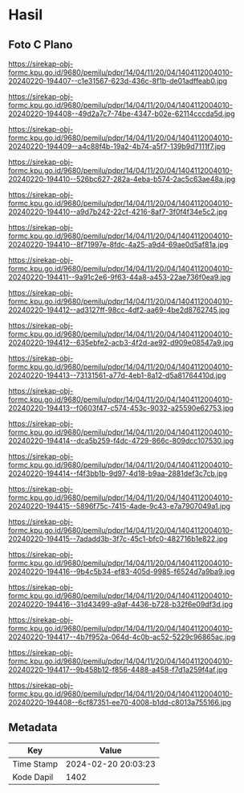 # Hasil

## Foto C Plano

https://sirekap-obj-formc.kpu.go.id/9680/pemilu/pdpr/14/04/11/20/04/1404112004010-20240220-194407--c1e31567-623d-436c-8f1b-de01adffeab0.jpg

https://sirekap-obj-formc.kpu.go.id/9680/pemilu/pdpr/14/04/11/20/04/1404112004010-20240220-194408--49d2a7c7-74be-4347-b02e-62114cccda5d.jpg

https://sirekap-obj-formc.kpu.go.id/9680/pemilu/pdpr/14/04/11/20/04/1404112004010-20240220-194409--a4c88f4b-19a2-4b74-a5f7-139b9d7111f7.jpg

https://sirekap-obj-formc.kpu.go.id/9680/pemilu/pdpr/14/04/11/20/04/1404112004010-20240220-194410--526bc627-282a-4eba-b574-2ac5c63ae48a.jpg

https://sirekap-obj-formc.kpu.go.id/9680/pemilu/pdpr/14/04/11/20/04/1404112004010-20240220-194410--a9d7b242-22cf-4216-8af7-3f0f4f34e5c2.jpg

https://sirekap-obj-formc.kpu.go.id/9680/pemilu/pdpr/14/04/11/20/04/1404112004010-20240220-194410--8f71997e-8fdc-4a25-a9d4-69ae0d5af81a.jpg

https://sirekap-obj-formc.kpu.go.id/9680/pemilu/pdpr/14/04/11/20/04/1404112004010-20240220-194411--9a91c2e6-9f63-44a8-a453-22ae736f0ea9.jpg

https://sirekap-obj-formc.kpu.go.id/9680/pemilu/pdpr/14/04/11/20/04/1404112004010-20240220-194412--ad3127ff-98cc-4df2-aa69-4be2d8762745.jpg

https://sirekap-obj-formc.kpu.go.id/9680/pemilu/pdpr/14/04/11/20/04/1404112004010-20240220-194412--635ebfe2-acb3-4f2d-ae92-d909e08547a9.jpg

https://sirekap-obj-formc.kpu.go.id/9680/pemilu/pdpr/14/04/11/20/04/1404112004010-20240220-194413--73131561-a77d-4eb1-8a12-d5a81764410d.jpg

https://sirekap-obj-formc.kpu.go.id/9680/pemilu/pdpr/14/04/11/20/04/1404112004010-20240220-194413--f0603f47-c574-453c-9032-a25590e62753.jpg

https://sirekap-obj-formc.kpu.go.id/9680/pemilu/pdpr/14/04/11/20/04/1404112004010-20240220-194414--dca5b259-f4dc-4729-866c-809dcc107530.jpg

https://sirekap-obj-formc.kpu.go.id/9680/pemilu/pdpr/14/04/11/20/04/1404112004010-20240220-194414--f4f3bb1b-9d97-4d18-b9aa-2881def3c7cb.jpg

https://sirekap-obj-formc.kpu.go.id/9680/pemilu/pdpr/14/04/11/20/04/1404112004010-20240220-194415--5896f75c-7415-4ade-9c43-e7a7907049a1.jpg

https://sirekap-obj-formc.kpu.go.id/9680/pemilu/pdpr/14/04/11/20/04/1404112004010-20240220-194415--7adadd3b-3f7c-45c1-bfc0-482716b1e822.jpg

https://sirekap-obj-formc.kpu.go.id/9680/pemilu/pdpr/14/04/11/20/04/1404112004010-20240220-194416--9b4c5b34-ef83-405d-9985-f6524d7a9ba9.jpg

https://sirekap-obj-formc.kpu.go.id/9680/pemilu/pdpr/14/04/11/20/04/1404112004010-20240220-194416--31d43499-a9af-4436-b728-b32f6e09df3d.jpg

https://sirekap-obj-formc.kpu.go.id/9680/pemilu/pdpr/14/04/11/20/04/1404112004010-20240220-194417--4b7f952a-064d-4c0b-ac52-5229c96865ac.jpg

https://sirekap-obj-formc.kpu.go.id/9680/pemilu/pdpr/14/04/11/20/04/1404112004010-20240220-194417--9b458b12-f856-4488-a458-f7d1a259f4af.jpg

https://sirekap-obj-formc.kpu.go.id/9680/pemilu/pdpr/14/04/11/20/04/1404112004010-20240220-194408--6cf87351-ee70-4008-b1dd-c8013a755166.jpg


## Metadata

| Key        | Value               |
| ---------- | ------------------- |
| Time Stamp | 2024-02-20 20:03:23 |
| Kode Dapil | 1402                |



